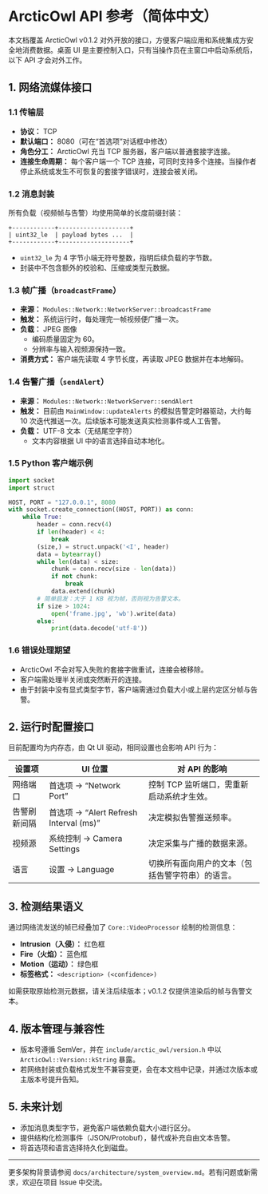 # ArcticOwl API 参考（简体中文）

本文档覆盖 ArcticOwl v0.1.2 对外开放的接口，方便客户端应用和系统集成方安全地消费数据。桌面 UI 是主要控制入口，只有当操作员在主窗口中启动系统后，以下 API 才会对外工作。

## 1. 网络流媒体接口

### 1.1 传输层
- **协议：** TCP
- **默认端口：** 8080（可在“首选项”对话框中修改）
- **角色分工：** ArcticOwl 充当 TCP 服务器，客户端以普通套接字连接。
- **连接生命周期：** 每个客户端一个 TCP 连接，可同时支持多个连接。当操作者停止系统或发生不可恢复的套接字错误时，连接会被关闭。

### 1.2 消息封装
所有负载（视频帧与告警）均使用简单的长度前缀封装：
```
+------------+--------------------+
| uint32_le  | payload bytes ...  |
+------------+--------------------+
```

- `uint32_le` 为 4 字节小端无符号整数，指明后续负载的字节数。
- 封装中不包含额外的校验和、压缩或类型元数据。

### 1.3 帧广播（`broadcastFrame`）
- **来源：** `Modules::Network::NetworkServer::broadcastFrame`
- **触发：** 系统运行时，每处理完一帧视频便广播一次。
- **负载：** JPEG 图像
  - 编码质量固定为 60。
  - 分辨率与输入视频源保持一致。
- **消费方式：** 客户端先读取 4 字节长度，再读取 JPEG 数据并在本地解码。

### 1.4 告警广播（`sendAlert`）
- **来源：** `Modules::Network::NetworkServer::sendAlert`
- **触发：** 目前由 `MainWindow::updateAlerts` 的模拟告警定时器驱动，大约每 10 次迭代推送一次。后续版本可能发送真实检测事件或人工告警。
- **负载：** UTF-8 文本（无结尾空字符）
  - 文本内容根据 UI 中的语言选择自动本地化。

### 1.5 Python 客户端示例
```python
import socket
import struct

HOST, PORT = "127.0.0.1", 8080
with socket.create_connection((HOST, PORT)) as conn:
	while True:
		header = conn.recv(4)
		if len(header) < 4:
			break
		(size,) = struct.unpack('<I', header)
		data = bytearray()
		while len(data) < size:
			chunk = conn.recv(size - len(data))
			if not chunk:
				break
			data.extend(chunk)
		# 简单启发：大于 1 KB 视为帧，否则视为告警文本。
		if size > 1024:
			open('frame.jpg', 'wb').write(data)
		else:
			print(data.decode('utf-8'))
```

### 1.6 错误处理期望
- ArcticOwl 不会对写入失败的套接字做重试，连接会被移除。
- 客户端需处理半关闭或突然断开的连接。
- 由于封装中没有显式类型字节，客户端需通过负载大小或上层约定区分帧与告警。

## 2. 运行时配置接口

目前配置均为内存态，由 Qt UI 驱动，相同设置也会影响 API 行为：

| 设置项 | UI 位置 | 对 API 的影响 |
| --- | --- | --- |
| 网络端口 | 首选项 → “Network Port” | 控制 TCP 监听端口，需重新启动系统才生效。 |
| 告警刷新间隔 | 首选项 → “Alert Refresh Interval (ms)” | 决定模拟告警推送频率。 |
| 视频源 | 系统控制 → Camera Settings | 决定采集与广播的数据来源。 |
| 语言 | 设置 → Language | 切换所有面向用户的文本（包括告警字符串）的语言。 |

## 3. 检测结果语义

通过网络流发送的帧已经叠加了 `Core::VideoProcessor` 绘制的检测信息：
- **Intrusion（入侵）：** 红色框
- **Fire（火焰）：** 蓝色框
- **Motion（运动）：** 绿色框
- **标签格式：** `<description> (<confidence>)`

如需获取原始检测元数据，请关注后续版本；v0.1.2 仅提供渲染后的帧与告警文本。

## 4. 版本管理与兼容性
- 版本号遵循 SemVer，并在 `include/arctic_owl/version.h` 中以 `ArcticOwl::Version::kString` 暴露。
- 若网络封装或负载格式发生不兼容变更，会在本文档中记录，并通过次版本或主版本号提升告知。

## 5. 未来计划
- 添加消息类型字节，避免客户端依赖负载大小进行区分。
- 提供结构化检测事件（JSON/Protobuf），替代或补充自由文本告警。
- 将首选项和语言选择持久化到磁盘。

---
更多架构背景请参阅 `docs/architecture/system_overview.md`。若有问题或新需求，欢迎在项目 Issue 中交流。
